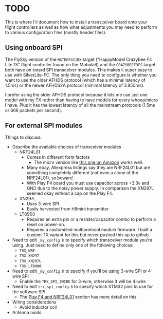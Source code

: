# TODO

This is where I'll document how to install a transceiver board onto your flight controllers
as well as how what adjustments you may need to perform to various configuration files (mostly header files).

## Using onboard SPI

The FlySky version of the `MATEKF411RX` target ("HappyModel Crazybee F4 Lite 1S" flight controller found on the Mobula6) and
the `CRAZYBEEF3FS` target both have on-board SPI transceiver modules. This makes it super easy to use with SilverLite-FC.
The only thing you need to configure is whether you want to use the older AFHDS protocol (which has a minimal latency of 1.5ms) 
or the newer AFHDS2A protocol (minimal latency of 3.850ms).

I prefer using the older AFHDS protocol because it lets me use just one model with my TX rather than having to have models
for every whoop/micro I have. Plus it has the lowest latency of all the mainstream protocols (1.5ms or 666 packets per second).


## For external SPI modules

Things to discuss:

* Describe the available choices of transceiver modules
    * NRF24L01 
        * Comes in different form factors
            * The micro version like [this one on Amazon](https://www.amazon.com/SMAKN%C2%AE-NRF24L01-Wireless-Transceiver-Arduino/dp/B0181PDTNU) works well.
        * Many ebay, Aliexpress listings say they are NRF24L01 but are something completely different (not even a clone of the NRF24L01), so beware!
        * With Play F4 board you must use capacitor across +3.3v and GND due to the noisy power supply. In comparison the XN297L seemed okay without a cap on the Play F4.
    * XN297L
        * Uses 3-wire SPI
        * Easily harvested from H8mini transmitter
    * LT8900
        * Requires an extra pin or a resister/capacitor combo to perform a reset on power-on.
        * Requires a customized multiprotocol module firmware. I built a custom TX variant for this but never pushed this up to github.
* Need to edit `_my_config.h` to specify which transceiver module you're using. Just need to define only one of the following choices:
    * `TRX_NRF`
    * `TRX_XN297`
    * `TRX_XN297L`
    * `TRX_LT8900`
* Need to edit `_my_config.h` to specify if you'll be using 3-wire SPI or 4-wire SPI
    * Enable the `TRX_SPI_3WIRE` for 3-wire, otherwise it will be 4-wire
* Need to edit `trx_spi_config.h` to specify which STM32 pins to use for the software SPI.
    * The [Play F4 and NRF24L01](PlayF4_NRF24L01.md) section has more detail on this.
* Wiring considerations
    * Avoid inductor coil
* Antenna mods

